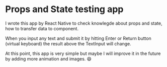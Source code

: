 # Props and State testing app
I wrote this app by React Native to check knowlegde about props and state, how to transfer data to component.

When you input any text and submit it by hitting Enter or Return button (virtual keyboard) the result above the TextInput will change.

At this point, this app is very simple but maybe I will improve it in the future by adding more animation and images.
:smile:
